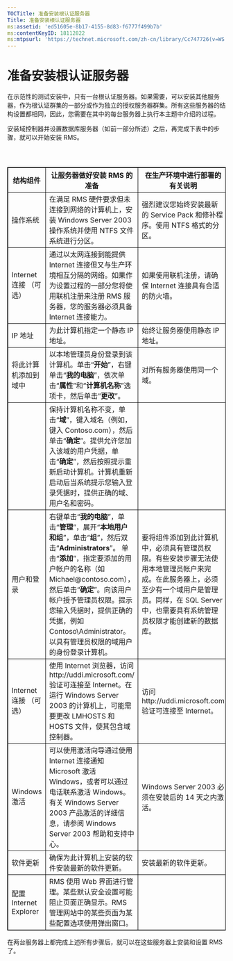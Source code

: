 ```yaml
---
TOCTitle: 准备安装根认证服务器
Title: 准备安装根认证服务器
ms:assetid: 'ed51605e-8b17-4155-8d83-f6777f499b7b'
ms:contentKeyID: 18112822
ms:mtpsurl: 'https://technet.microsoft.com/zh-cn/library/Cc747726(v=WS.10)'
---
```


准备安装根认证服务器
====================

在示范性的测试安装中，只有一台根认证服务器。如果需要，可以安装其他服务器，作为根认证群集的一部分或作为独立的授权服务器群集。所有这些服务器的结构设置都相同，因此，您需要在其中的每台服务器上执行本主题中介绍的过程。

安装域控制器并设置数据库服务器（如前一部分所述）之后，再完成下表中的步骤，就可以开始安装 RMS。

###  

 
<table style="border:1px solid black;">
<colgroup>
<col width="33%" />
<col width="33%" />
<col width="33%" />
</colgroup>
<thead>
<tr class="header">
<th style="border:1px solid black;" >结构组件</th>
<th style="border:1px solid black;" >让服务器做好安装 RMS 的准备</th>
<th style="border:1px solid black;" >在生产环境中进行部署的有关说明</th>
</tr>
</thead>
<tbody>
<tr class="odd">
<td style="border:1px solid black;">操作系统</td>
<td style="border:1px solid black;">在满足 RMS 硬件要求但未连接到网络的计算机上，安装 Windows Server 2003 操作系统并使用 NTFS 文件系统进行分区。</td>
<td style="border:1px solid black;">强烈建议您始终安装最新的 Service Pack 和修补程序。使用 NTFS 格式的分区。</td>
</tr>
<tr class="even">
<td style="border:1px solid black;">Internet 连接
（可选）</td>
<td style="border:1px solid black;">通过以太网连接到能提供 Internet 连接但又与生产环境相互分隔的网络。如果作为设置过程的一部分您将使用联机注册来注册 RMS 服务器，您的服务器必须具备 Internet 连接能力。</td>
<td style="border:1px solid black;">如果使用联机注册，请确保 Internet 连接具有合适的防火墙。</td>
</tr>
<tr class="odd">
<td style="border:1px solid black;">IP 地址</td>
<td style="border:1px solid black;">为此计算机指定一个静态 IP 地址。</td>
<td style="border:1px solid black;">始终让服务器使用静态 IP 地址。</td>
</tr>
<tr class="even">
<td style="border:1px solid black;">将此计算机添加到域中</td>
<td style="border:1px solid black;">以本地管理员身份登录到该计算机。单击“<strong>开始</strong>”，右键单击“<strong>我的电脑</strong>”，依次单击“<strong>属性</strong>”和“<strong>计算机名称</strong>”选项卡，然后单击“<strong>更改</strong>”。</td>
<td style="border:1px solid black;">对所有服务器使用同一个域。</td>
</tr>
<tr class="odd">
<td style="border:1px solid black;"> </td>
<td style="border:1px solid black;">保持计算机名称不变，单击“<strong>域</strong>”，键入域名（例如，键入 Contoso.com），然后单击“<strong>确定</strong>”。提供允许您加入该域的用户凭据，单击“<strong>确定</strong>”，然后按照提示重新启动计算机。计算机重新启动后当系统提示您输入登录凭据时，提供正确的域、用户名和密码。</td>
<td style="border:1px solid black;"> </td>
</tr>
<tr class="even">
<td style="border:1px solid black;">用户和登录</td>
<td style="border:1px solid black;">右键单击“<strong>我的电脑</strong>”，单击“<strong>管理</strong>”，展开“<strong>本地用户和组</strong>”，单击“<strong>组</strong>”，然后双击“<strong>Administrators</strong>”。
单击“<strong>添加</strong>”，指定要添加的用户帐户的名称（如 Michael@contoso.com），然后单击“<strong>确定</strong>”。向该用户帐户授予管理员权限。提示您输入凭据时，提供正确的凭据，例如 Contoso\Administrator。
以具有管理员权限的域用户的身份登录计算机。</td>
<td style="border:1px solid black;">要将组件添加到此计算机中，必须具有管理员权限。有些安装步骤无法使用本地管理员帐户来完成。在此服务器上，必须至少有一个域用户是管理员。同样，在 SQL Server 中，也需要具有系统管理员权限才能创建新的数据库。</td>
</tr>
<tr class="odd">
<td style="border:1px solid black;">Internet 连接
（可选）</td>
<td style="border:1px solid black;">使用 Internet 浏览器，访问 http://uddi.microsoft.com/ 验证可连接至 Internet。在运行 Windows Server 2003 的计算机上，可能需要更改 LMHOSTS 和 HOSTS 文件，使其包含域控制器。</td>
<td style="border:1px solid black;">访问 http://uddi.microsoft.com 验证可连接至 Internet。</td>
</tr>
<tr class="even">
<td style="border:1px solid black;">Windows 激活</td>
<td style="border:1px solid black;">可以使用激活向导通过使用 Internet 连接通知 Microsoft 激活 Windows，或者可以通过电话联系激活 Windows。有关 Windows Server 2003 产品激活的详细信息，请参阅 Windows Server 2003 帮助和支持中心。</td>
<td style="border:1px solid black;">Windows Server 2003 必须在安装后的 14 天之内激活。</td>
</tr>
<tr class="odd">
<td style="border:1px solid black;">软件更新</td>
<td style="border:1px solid black;">确保为此计算机上安装的软件安装最新的软件更新。</td>
<td style="border:1px solid black;">安装最新的软件更新。</td>
</tr>
<tr class="even">
<td style="border:1px solid black;">配置 Internet Explorer</td>
<td style="border:1px solid black;">RMS 使用 Web 界面进行管理。某些默认安全设置可能阻止页面正确显示。RMS 管理网站中的某些页面为某些配置选项使用弹出窗口。</td>
<td style="border:1px solid black;"> </td>
</tr>
</tbody>
</table>
  
在两台服务器上都完成上述所有步骤后，就可以在这些服务器上安装和设置 RMS 了。
